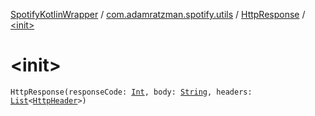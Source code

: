 [SpotifyKotlinWrapper](../../index.md) / [com.adamratzman.spotify.utils](../index.md) / [HttpResponse](index.md) / [&lt;init&gt;](./-init-.md)

# &lt;init&gt;

`HttpResponse(responseCode: `[`Int`](https://kotlinlang.org/api/latest/jvm/stdlib/kotlin/-int/index.html)`, body: `[`String`](https://kotlinlang.org/api/latest/jvm/stdlib/kotlin/-string/index.html)`, headers: `[`List`](https://kotlinlang.org/api/latest/jvm/stdlib/kotlin.collections/-list/index.html)`<`[`HttpHeader`](../-http-header/index.md)`>)`